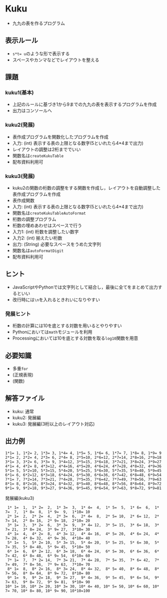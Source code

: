 # Kuku
- 九九の表を作るプログラム

## 表示ルール
- `s*t= u`のような形で表示する
- スペースやカンマなどでレイアウトを整える

## 課題
###  kuku1(基本)
- 上記のルールに基づき1から9までの九九の表を表示するプログラムを作成
- 出力はコンソールへ

### kuku2(発展)
-  表作成プログラムを関数化したプログラムを作成
-  入力: (int) 表示する表の上限となる数字(5といれたら4*4まで出力)
-  レイアウトの調整は2桁まででいい
-  関数名は`createKukuTable`
-  配布資料利用可

### kuku3(発展)
-  kuku2の関数の桁数の調整をする関数を作成し，レイアウトを自動調整した表作成プログラムを作成
-  表作成関数
-  入力: (int) 表示する表の上限となる数字(5といれたら4*4まで出力)
-  関数名は`createKukuTableAutoFormat`
-  桁数の調整プログラム
-  桁数の埋めあわせはスペースで行う
-  入力1: (int) 桁数を調整したい数字
-  入力2: (int) 揃えたい桁数
-  出力: (String) 必要なスペースをうめた文字列
-  関数名は`autoFormatDigit`
-  配布資料利用可

## ヒント
- JavaScriptやPythonでは文字列として結合し，最後に全てをまとめて出力するといい
- 改行時には`\n`を入れるときれいになりやすい
  
### 発展ヒント
- 桁数の計算には10を底とする対数を用いるとやりやすい
- Pythonにおいては`math`モジュールを利用
- Processingにおいては10を底とする対数を取る`log10`関数を用意

## 必要知識
- 多重`for`
- (正規表現)
- (関数)

## 解答ファイル
- kuku: 通常
- kuku2: 発展編
- kuku3: 発展編(3桁以上のレイアウト対応)

## 出力例

```
1*1= 1, 1*2= 2, 1*3= 3, 1*4= 4, 1*5= 5, 1*6= 6, 1*7= 7, 1*8= 8, 1*9= 9
2*1= 2, 2*2= 4, 2*3= 6, 2*4= 8, 2*5=10, 2*6=12, 2*7=14, 2*8=16, 2*9=18
3*1= 3, 3*2= 6, 3*3= 9, 3*4=12, 3*5=15, 3*6=18, 3*7=21, 3*8=24, 3*9=27
4*1= 4, 4*2= 8, 4*3=12, 4*4=16, 4*5=20, 4*6=24, 4*7=28, 4*8=32, 4*9=36
5*1= 5, 5*2=10, 5*3=15, 5*4=20, 5*5=25, 5*6=30, 5*7=35, 5*8=40, 5*9=45
6*1= 6, 6*2=12, 6*3=18, 6*4=24, 6*5=30, 6*6=36, 6*7=42, 6*8=48, 6*9=54
7*1= 7, 7*2=14, 7*3=21, 7*4=28, 7*5=35, 7*6=42, 7*7=49, 7*8=56, 7*9=63
8*1= 8, 8*2=16, 8*3=24, 8*4=32, 8*5=40, 8*6=48, 8*7=56, 8*8=64, 8*9=72
9*1= 9, 9*2=18, 9*3=27, 9*4=36, 9*5=45, 9*6=54, 9*7=63, 9*8=72, 9*9=81
```

発展編(kuku3)

```
 1* 1=  1,  1* 2=  2,  1* 3=  3,  1* 4=  4,  1* 5=  5,  1* 6=  6,  1* 7=  7,  1* 8=  8,  1* 9=  9,  1*10= 10
 2* 1=  2,  2* 2=  4,  2* 3=  6,  2* 4=  8,  2* 5= 10,  2* 6= 12,  2* 7= 14,  2* 8= 16,  2* 9= 18,  2*10= 20
 3* 1=  3,  3* 2=  6,  3* 3=  9,  3* 4= 12,  3* 5= 15,  3* 6= 18,  3* 7= 21,  3* 8= 24,  3* 9= 27,  3*10= 30
 4* 1=  4,  4* 2=  8,  4* 3= 12,  4* 4= 16,  4* 5= 20,  4* 6= 24,  4* 7= 28,  4* 8= 32,  4* 9= 36,  4*10= 40
 5* 1=  5,  5* 2= 10,  5* 3= 15,  5* 4= 20,  5* 5= 25,  5* 6= 30,  5* 7= 35,  5* 8= 40,  5* 9= 45,  5*10= 50
 6* 1=  6,  6* 2= 12,  6* 3= 18,  6* 4= 24,  6* 5= 30,  6* 6= 36,  6* 7= 42,  6* 8= 48,  6* 9= 54,  6*10= 60
 7* 1=  7,  7* 2= 14,  7* 3= 21,  7* 4= 28,  7* 5= 35,  7* 6= 42,  7* 7= 49,  7* 8= 56,  7* 9= 63,  7*10= 70
 8* 1=  8,  8* 2= 16,  8* 3= 24,  8* 4= 32,  8* 5= 40,  8* 6= 48,  8* 7= 56,  8* 8= 64,  8* 9= 72,  8*10= 80
 9* 1=  9,  9* 2= 18,  9* 3= 27,  9* 4= 36,  9* 5= 45,  9* 6= 54,  9* 7= 63,  9* 8= 72,  9* 9= 81,  9*10= 90
10* 1= 10, 10* 2= 20, 10* 3= 30, 10* 4= 40, 10* 5= 50, 10* 6= 60, 10* 7= 70, 10* 8= 80, 10* 9= 90, 10*10=100
```